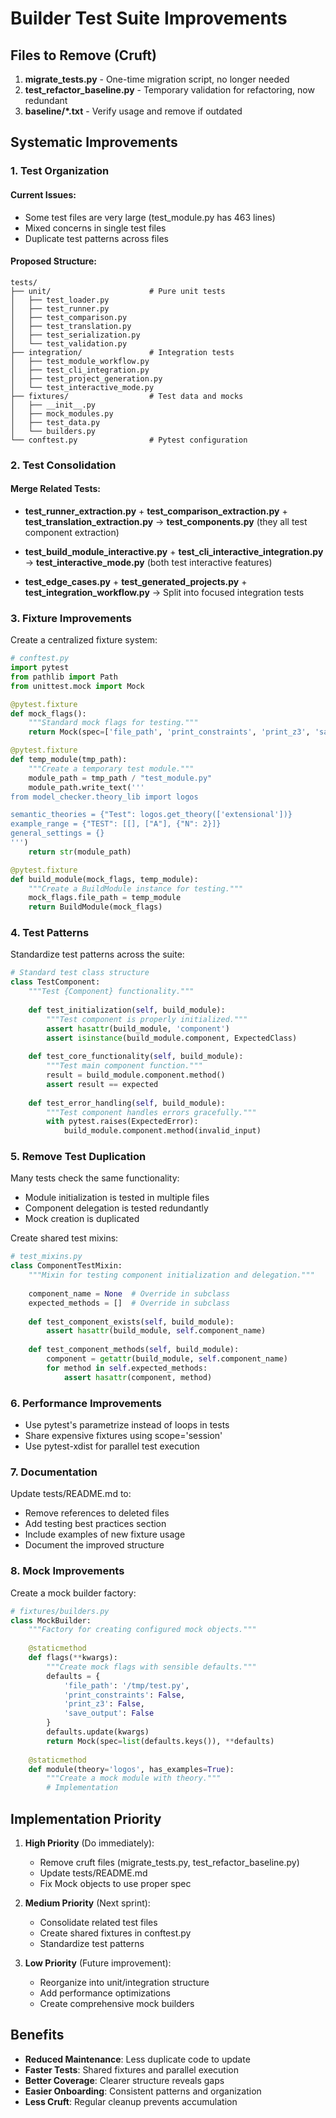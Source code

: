 # Builder Test Suite Improvements

## Files to Remove (Cruft)

1. **migrate_tests.py** - One-time migration script, no longer needed
2. **test_refactor_baseline.py** - Temporary validation for refactoring, now redundant
3. **baseline/*.txt** - Verify usage and remove if outdated

## Systematic Improvements

### 1. Test Organization

#### Current Issues:
- Some test files are very large (test_module.py has 463 lines)
- Mixed concerns in single test files
- Duplicate test patterns across files

#### Proposed Structure:
```
tests/
├── unit/                      # Pure unit tests
│   ├── test_loader.py
│   ├── test_runner.py
│   ├── test_comparison.py
│   ├── test_translation.py
│   ├── test_serialization.py
│   └── test_validation.py
├── integration/               # Integration tests
│   ├── test_module_workflow.py
│   ├── test_cli_integration.py
│   ├── test_project_generation.py
│   └── test_interactive_mode.py
├── fixtures/                  # Test data and mocks
│   ├── __init__.py
│   ├── mock_modules.py
│   ├── test_data.py
│   └── builders.py
└── conftest.py                # Pytest configuration

```

### 2. Test Consolidation

#### Merge Related Tests:
- **test_runner_extraction.py** + **test_comparison_extraction.py** + **test_translation_extraction.py** 
  → **test_components.py** (they all test component extraction)

- **test_build_module_interactive.py** + **test_cli_interactive_integration.py**
  → **test_interactive_mode.py** (both test interactive features)

- **test_edge_cases.py** + **test_generated_projects.py** + **test_integration_workflow.py**
  → Split into focused integration tests

### 3. Fixture Improvements

Create a centralized fixture system:

```python
# conftest.py
import pytest
from pathlib import Path
from unittest.mock import Mock

@pytest.fixture
def mock_flags():
    """Standard mock flags for testing."""
    return Mock(spec=['file_path', 'print_constraints', 'print_z3', 'save_output'])

@pytest.fixture
def temp_module(tmp_path):
    """Create a temporary test module."""
    module_path = tmp_path / "test_module.py"
    module_path.write_text('''
from model_checker.theory_lib import logos

semantic_theories = {"Test": logos.get_theory(['extensional'])}
example_range = {"TEST": [[], ["A"], {"N": 2}]}
general_settings = {}
''')
    return str(module_path)

@pytest.fixture
def build_module(mock_flags, temp_module):
    """Create a BuildModule instance for testing."""
    mock_flags.file_path = temp_module
    return BuildModule(mock_flags)
```

### 4. Test Patterns

Standardize test patterns across the suite:

```python
# Standard test class structure
class TestComponent:
    """Test {Component} functionality."""
    
    def test_initialization(self, build_module):
        """Test component is properly initialized."""
        assert hasattr(build_module, 'component')
        assert isinstance(build_module.component, ExpectedClass)
    
    def test_core_functionality(self, build_module):
        """Test main component function."""
        result = build_module.component.method()
        assert result == expected
    
    def test_error_handling(self, build_module):
        """Test component handles errors gracefully."""
        with pytest.raises(ExpectedError):
            build_module.component.method(invalid_input)
```

### 5. Remove Test Duplication

Many tests check the same functionality:
- Module initialization is tested in multiple files
- Component delegation is tested redundantly
- Mock creation is duplicated

Create shared test mixins:

```python
# test_mixins.py
class ComponentTestMixin:
    """Mixin for testing component initialization and delegation."""
    
    component_name = None  # Override in subclass
    expected_methods = []  # Override in subclass
    
    def test_component_exists(self, build_module):
        assert hasattr(build_module, self.component_name)
    
    def test_component_methods(self, build_module):
        component = getattr(build_module, self.component_name)
        for method in self.expected_methods:
            assert hasattr(component, method)
```

### 6. Performance Improvements

- Use pytest's parametrize instead of loops in tests
- Share expensive fixtures using scope='session'
- Use pytest-xdist for parallel test execution

### 7. Documentation

Update tests/README.md to:
- Remove references to deleted files
- Add testing best practices section
- Include examples of new fixture usage
- Document the improved structure

### 8. Mock Improvements

Create a mock builder factory:

```python
# fixtures/builders.py
class MockBuilder:
    """Factory for creating configured mock objects."""
    
    @staticmethod
    def flags(**kwargs):
        """Create mock flags with sensible defaults."""
        defaults = {
            'file_path': '/tmp/test.py',
            'print_constraints': False,
            'print_z3': False,
            'save_output': False
        }
        defaults.update(kwargs)
        return Mock(spec=list(defaults.keys()), **defaults)
    
    @staticmethod
    def module(theory='logos', has_examples=True):
        """Create a mock module with theory."""
        # Implementation
```

## Implementation Priority

1. **High Priority** (Do immediately):
   - Remove cruft files (migrate_tests.py, test_refactor_baseline.py)
   - Update tests/README.md
   - Fix Mock objects to use proper spec

2. **Medium Priority** (Next sprint):
   - Consolidate related test files
   - Create shared fixtures in conftest.py
   - Standardize test patterns

3. **Low Priority** (Future improvement):
   - Reorganize into unit/integration structure
   - Add performance optimizations
   - Create comprehensive mock builders

## Benefits

- **Reduced Maintenance**: Less duplicate code to update
- **Faster Tests**: Shared fixtures and parallel execution
- **Better Coverage**: Clearer structure reveals gaps
- **Easier Onboarding**: Consistent patterns and organization
- **Less Cruft**: Regular cleanup prevents accumulation